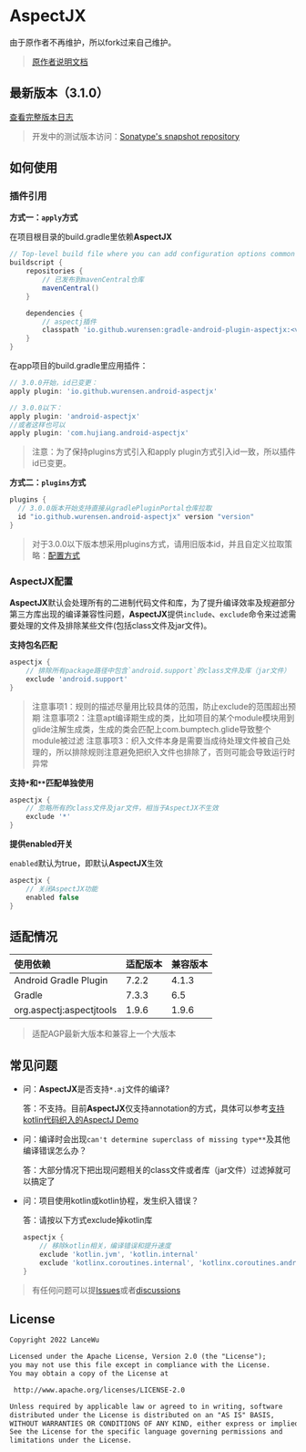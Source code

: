 AspectJX
===========

由于原作者不再维护，所以fork过来自己维护。

> [原作者说明文档](./README-old.md) 

## 最新版本（3.1.0）

[查看完整版本日志](CHANGELOG.md)

> 开发中的测试版本访问：[Sonatype's snapshot repository](https://s01.oss.sonatype.org/content/repositories/snapshots/io/github/wurensen/gradle-android-plugin-aspectjx/)

## 如何使用

### 插件引用

**方式一：`apply`方式**

在项目根目录的build.gradle里依赖**AspectJX**

```groovy
// Top-level build file where you can add configuration options common to all sub-projects/modules.
buildscript {
    repositories {
        // 已发布到mavenCentral仓库
        mavenCentral()
    }

    dependencies {
        // aspectj插件
        classpath 'io.github.wurensen:gradle-android-plugin-aspectjx:<version>'
    }
}
```

在app项目的build.gradle里应用插件：

```groovy
// 3.0.0开始，id已变更：
apply plugin: 'io.github.wurensen.android-aspectjx'

// 3.0.0以下：
apply plugin: 'android-aspectjx'
//或者这样也可以
apply plugin: 'com.hujiang.android-aspectjx'
```

> 注意：为了保持plugins方式引入和apply plugin方式引入id一致，所以插件id已变更。

**方式二：`plugins`方式**

```groovy
plugins {
  // 3.0.0版本开始支持直接从gradlePluginPortal仓库拉取
  id "io.github.wurensen.android-aspectjx" version "version"
}
```

> 对于3.0.0以下版本想采用plugins方式，请用旧版本id，并且自定义拉取策略：[配置方式](https://github.com/wurensen/gradle_plugin_android_aspectjx/issues/27)

### AspectJX配置

**AspectJX**默认会处理所有的二进制代码文件和库，为了提升编译效率及规避部分第三方库出现的编译兼容性问题，**AspectJX**提供`include`、`exclude`命令来过滤需要处理的文件及排除某些文件(包括class文件及jar文件)。

**支持包名匹配**

```groovy
aspectjx {
    // 排除所有package路径中包含`android.support`的class文件及库（jar文件）
    exclude 'android.support'
}
```

> 注意事项1：规则的描述尽量用比较具体的范围，防止exclude的范围超出预期
> 注意事项2：注意apt编译期生成的类，比如项目的某个module模块用到glide注解生成类，生成的类会匹配上com.bumptech.glide导致整个module被过滤
> 注意事项3：织入文件本身是需要当成待处理文件被自己处理的，所以排除规则注意避免把织入文件也排除了，否则可能会导致运行时异常

**支持`*`和`**`匹配单独使用**

```groovy
aspectjx {
    // 忽略所有的class文件及jar文件，相当于AspectJX不生效
    exclude '*'
}
```

**提供enabled开关**

`enabled`默认为true，即默认**AspectJX**生效

```groovy
aspectjx {
    // 关闭AspectJX功能
    enabled false
}
```


## 适配情况

| 使用依赖 | 适配版本 | 兼容版本 |
| :-- | - | --- |
| Android Gradle Plugin | 7.2.2 | 4.1.3 |
| Gradle | 7.3.3 | 6.5 |
| org.aspectj:aspectjtools | 1.9.6 | 1.9.6 |

> 适配AGP最新大版本和兼容上一个大版本

## 常见问题

- 问：**AspectJX**是否支持`*.aj`文件的编译?

  答：不支持。目前**AspectJX**仅支持annotation的方式，具体可以参考[支持kotlin代码织入的AspectJ Demo](https://github.com/HujiangTechnology/AspectJ-Demo)

- 问：编译时会出现`can't determine superclass of missing type**`及其他编译错误怎么办？

  答：大部分情况下把出现问题相关的class文件或者库（jar文件）过滤掉就可以搞定了

- 问：项目使用kotlin或kotlin协程，发生织入错误？

  答：请按以下方式exclude掉kotlin库

  ```groovy
  aspectjx {
      // 移除kotlin相关，编译错误和提升速度
      exclude 'kotlin.jvm', 'kotlin.internal'
      exclude 'kotlinx.coroutines.internal', 'kotlinx.coroutines.android'
  }
  ```

> 有任何问题可以提[Issues](https://github.com/wurensen/gradle_plugin_android_aspectjx/issues)或者[discussions](https://github.com/wurensen/gradle_plugin_android_aspectjx/discussions)

## License

```txt
Copyright 2022 LanceWu

Licensed under the Apache License, Version 2.0 (the "License");
you may not use this file except in compliance with the License.
You may obtain a copy of the License at

 http://www.apache.org/licenses/LICENSE-2.0

Unless required by applicable law or agreed to in writing, software
distributed under the License is distributed on an "AS IS" BASIS,
WITHOUT WARRANTIES OR CONDITIONS OF ANY KIND, either express or implied.
See the License for the specific language governing permissions and
limitations under the License.
```


